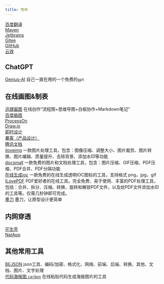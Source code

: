 ```yaml
---
title: 常用
---
```


[百度翻译](https://fanyi.baidu.com/?aldtype=16047#auto/zh) <br>
[Maven](https://mvnrepository.com/) <br>
[Jetbrains](https://www.jetbrains.com/zh-cn/) <br>
[Gitee](https://gitee.com) <br>
[GitHub](https://github.com) <br>
[云效](https://devops.aliyun.com/workbench) <br>

## ChatGPT
[Genius-AI](https://chat.apeto.cn) 自己一直在用的一个免费的`gpt` <br>

## 在线画图&制表
[迅捷画图](https://www.liuchengtu.com/) 在线创作“流程图+思维导图+白板协作+Markdown笔记” <br>
[百度脑图](https://naotu.baidu.com/)  <br>
[ProcessOn](https://www.processon.com/)  <br>
[Draw.io](https://app.diagrams.net/)  <br>
[即时设计](https://js.design/)  <br>
[摹客（产品设计）](https://www.mockplus.cn/)  <br>
[腾讯文档](https://docs.qq.com/)  <br>
[iloveimg](https://www.iloveimg.com/zh-cn) 一款图片处理工具，包含：图像压缩、调整大小、图片裁剪、图片转换、图片编辑、质量提升、去除背景、添加水印等功能 <br>
[docsmall](https://docsmall.com/) 一款免费的图片和文档处理工具，包含：图片压缩、GIF压缩、PDF压缩、PDF合并、PDF分隔功能 <br>
[在线生成ioc](https://www.ico51.cn/) 一款免费的在线生成透明IOC图标的工具，支持格式 png，jpg，gif <br>
[ILovePDF](https://www.ilovepdf.com/zh-cn) PDF爱好者的在线工具。完全免费、易于使用、丰富的PDF处理工具，包括：合并、拆分、压缩、转换、旋转和解锁PDF文件，以及给PDF文件添加水印的工具等。仅需几秒钟即可完成。 <br>
[墨刀](https://modao.cc/brand) 墨刀，让原型设计更简单 <br>

## 内网穿透
[花生壳](https://console.hsk.oray.com/)  <br>
[NatApp](https://natapp.cn/)  <br>

## 其他常用工具
[BEJSON](https://www.bejson.com) json工具、编码/加密、格式化、网络、前端、后端、转换、其他、文档、图片、文字处理 <br>
[代码海报图 `carbon`](https://carbon.now.sh/) 在线粘贴代码生成海报图片的工具 <br>
